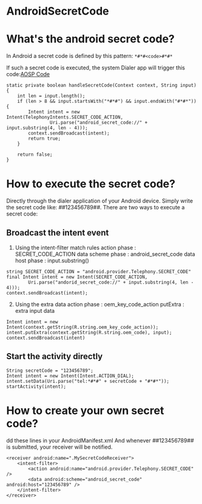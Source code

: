 # AndroidSecretCode

# What's the android secret code?
In Android a secret code is defined by this pattern: ```*#*#<code>#*#*```

If such a secret code is executed, the system Dialer app will trigger this code:[AOSP Code](https://android.googlesource.com/platform/packages/apps/Dialer/+/91197049c458f07092b31501d2ed512180b13d58/src/com/android/dialer/SpecialCharSequenceMgr.java#131)

```
static private boolean handleSecretCode(Context context, String input) {
    int len = input.length();
    if (len > 8 && input.startsWith("*#*#") && input.endsWith("#*#*")) {
        Intent intent = new Intent(TelephonyIntents.SECRET_CODE_ACTION,
                Uri.parse("android_secret_code://" + input.substring(4, len - 4)));
        context.sendBroadcast(intent);
        return true;
    }

    return false;
}
```

# How to execute the secret code?
Directly through the dialer application of your Android device.
Simply write the secret code like: *#*#123456789#*#*.
There are two ways to execute a secret code:
## Broadcast the intent event
1. Using the intent-filter match rules
action phase : SECRET_CODE_ACTION
data scheme phase : android_secret_code
data host phase : input.substring()
```
string SECRET_CODE_ACTION = "android.provider.Telephony.SECRET_CODE"
final Intent intent = new Intent(SECRET_CODE_ACTION, 
        Uri.parse("andorid_secret_code://" + input.substring(4, len - 4)));
context.sendBroadcast(intent);
```
2. Using the extra data
action phase : oem_key_code_action
putExtra : extra input data
```
Intent intent = new Intent(context.getString(R.string.oem_key_code_action));
intent.putExtra(context.getString(R.string.oem_code), input);
context.sendBroadcast(intent)
```

## Start the activity directly
```
String secretCode = "123456789";
Intent intent = new Intent(Intent.ACTION_DIAL);    
intent.setData(Uri.parse("tel:*#*#" + secretCode + "#*#*"));
startActivity(intent);
```

# How to create your own secret code?
dd these lines in your AndroidManifest.xml
And whenever *#*#123456789#*#* is submitted, your receiver will be notified.

```
<receiver android:name=".MySecretCodeReceiver">
    <intent-filter>
        <action android:name="android.provider.Telephony.SECRET_CODE" />
        <data android:scheme="android_secret_code" android:host="123456789" />
	</intent-filter>
</receiver>
```
